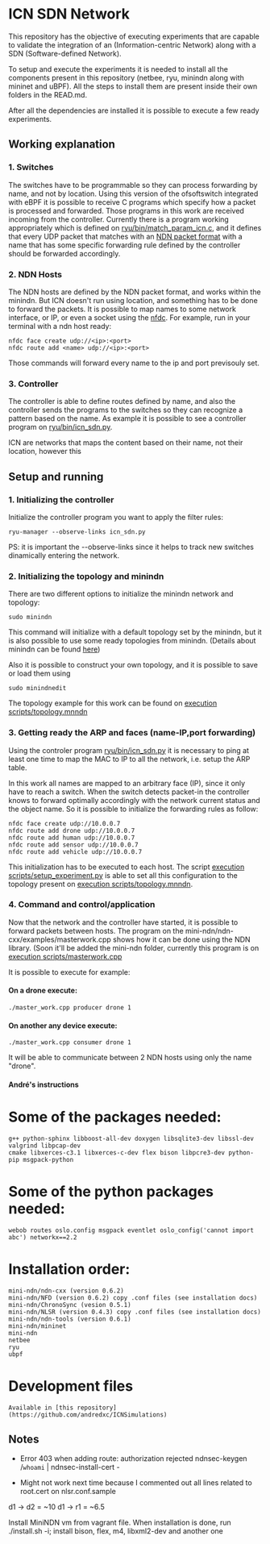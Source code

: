 # ICN SDN Network

This repository has the objective of executing experiments that are capable to validate the integration of an
 (Information-centric Network) along with a SDN (Software-defined Network).

To setup and execute the experiments it is needed to install all the components present in this repository (netbee, ryu, minindn along with mininet and uBPF). All the steps to install them are present inside their own folders in the READ.md.

After all the dependencies are installed it is possible to execute a few ready experiments.

## Working explanation

### 1. Switches
The switches have to be programmable so they can process forwarding by name, and not by location. Using this version of the ofsoftswitch integrated with eBPF it is possible to receive C programs which specify how a packet is processed and forwarded. Those programs in this work are received incoming from the controller. Currently there is a program working appropriately which is defined on [ryu/bin/match_param_icn.c](https://github.com/gabrielmleal/icnsdnnetwork/blob/master/ryu/bin/match_param_icn.c), and it defines that every UDP packet that matches with an [NDN packet format](https://named-data.net/doc/NDN-packet-spec/current/) with a name that has some specific forwarding rule defined by the controller should be forwarded accordingly.

### 2. NDN Hosts
The NDN hosts are defined by the NDN packet format, and works within the minindn. But ICN doesn't run using location, and something has to be done to forward the packets. It is possible to map names to some network interface, or IP, or even a socket using the [nfdc](https://named-data.net/doc/NFD/current/manpages/nfdc.html).
For example, run in your terminal with a ndn host ready:
```
nfdc face create udp://<ip>:<port>
nfdc route add <name> udp://<ip>:<port>
```

Those commands will forward every name to the ip and port previsouly set.

### 3. Controller
The controller is able to define routes defined by name, and also the controller sends the programs to the switches so they can recognize a pattern based on the name. As example it is possible to see a controller program on [ryu/bin/icn_sdn.py](https://github.com/gabrielmleal/icnsdnnetwork/blob/master/ryu/bin/icn_sdn.py).


ICN are networks that maps the content based on their name, not their location, however this

## Setup and running

### 1. Initializing the controller
Initialize the controller program you want to apply the filter rules:

```
ryu-manager --observe-links icn_sdn.py
```

PS: it is important the --observe-links since it helps to track new switches dinamically entering the network.

### 2. Initializing the topology and minindn
There are two different options to initialize the minindn network and topology:

```
sudo minindn
```
This command will initialize with a default topology set by the minindn, but it is also possible to use some ready topologies from minindn. (Details about minindn can be found [here](https://github.com/named-data/mini-ndn))

Also it is possible to construct your own topology, and it is possible to save or load them using

```
sudo minindnedit
```

The topology example for this work can be found on [execution scripts/topology.mnndn](https://github.com/gabrielmleal/icnsdnnetwork/blob/master/execution%20scripts/topology.mnndn)

### 3. Getting ready the ARP and faces (name-IP,port forwarding)

Using the controler program [ryu/bin/icn_sdn.py](https://github.com/gabrielmleal/icnsdnnetwork/blob/master/ryu/bin/icn_sdn.py) it is necessary to ping at least one time to map the MAC to IP to all the network, i.e. setup the ARP table.

In this work all names are mapped to an arbitrary face (IP), since it only have to reach a switch. When the switch detects packet-in the controller knows to forward optimally accordingly with the network current status and the object name. So it is possible to initialize the forwarding rules as follow:

```
nfdc face create udp://10.0.0.7
nfdc route add drone udp://10.0.0.7
nfdc route add human udp://10.0.0.7
nfdc route add sensor udp://10.0.0.7
nfdc route add vehicle udp://10.0.0.7
```

This initialization has to be executed to each host. The script [execution scripts/setup_experiment.py](https://github.com/gabrielmleal/icnsdnnetwork/blob/master/execution%20scripts/setup_experiment.py) is able to set all this configuration to the topology present on [execution scripts/topology.mnndn](https://github.com/gabrielmleal/icnsdnnetwork/blob/master/execution%20scripts/topology.mnndn).

### 4. Command and control/application
Now that the network and the controller have started, it is possible to forward packets between hosts. The program on the mini-ndn/ndn-cxx/examples/masterwork.cpp shows how it can be done using the NDN library. (Soon it'll be added the mini-ndn folder, currently this program is on [execution scripts/masterwork.cpp](https://github.com/gabrielmleal/icnsdnnetwork/blob/master/execution%20scripts/masterwork.cpp)

It is possible to execute for example:

#### On a drone execute:
```
./master_work.cpp producer drone 1
```

#### On another any device execute:
```
./master_work.cpp consumer drone 1
```

It will be able to communicate between 2 NDN hosts using only the name "drone".


#### André's instructions

# Some of the packages needed:
    g++ python-sphinx libboost-all-dev doxygen libsqlite3-dev libssl-dev valgrind libpcap-dev
    cmake libxerces-c3.1 libxerces-c-dev flex bison libpcre3-dev python-pip msgpack-python

# Some of the python packages needed:
    webob routes oslo.config msgpack eventlet oslo_config('cannot import abc') networkx==2.2

# Installation order:
    mini-ndn/ndn-cxx (version 0.6.2)
    mini-ndn/NFD (version 0.6.2) copy .conf files (see installation docs)
    mini-ndn/ChronoSync (vesion 0.5.1)
    mini-ndn/NLSR (version 0.4.3) copy .conf files (see installation docs)
    mini-ndn/ndn-tools (version 0.6.1)
    mini-ndn/mininet
    mini-ndn
    netbee
    ryu
    ubpf

# Development files
    Available in [this repository](https://github.com/andredxc/ICNSimulations)
 

## Notes

- Error 403 when adding route: authorization rejected
    ndnsec-keygen /`whoami` | ndnsec-install-cert -

- Might not work next time because I commented out all lines related to root.cert on nlsr.conf.sample

d1 -> d2 = ~10
d1 -> r1 = ~6.5

Install MiniNDN vm from vagrant file.
When installation is done, run ./install.sh -i; install bison, flex, m4, libxml2-dev and another one
